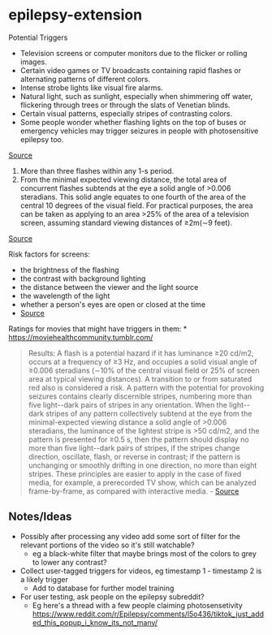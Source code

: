 # epilepsy-extension

Potential Triggers

-   Television screens or computer monitors due to the flicker or
    rolling images.
-   Certain video games or TV broadcasts containing rapid flashes or
    alternating patterns of different colors.
-   Intense strobe lights like visual fire alarms.
-   Natural light, such as sunlight, especially when shimmering off
    water, flickering through trees or through the slats of Venetian
    blinds.
-   Certain visual patterns, especially stripes of contrasting colors.
-   Some people wonder whether flashing lights on the top of buses or
    emergency vehicles may trigger seizures in people with
    photosensitive epilepsy too.

[Source](https://www.epilepsy.com/learn/triggers-seizures/photosensitivity-and-seizures)

1.  More than three flashes within any 1-s period.
2.  From the minimal expected viewing distance, the total area of
    concurrent flashes subtends at the eye a solid angle of \>0.006
    steradians. This solid angle equates to one fourth of the area of
    the central 10 degrees of the visual field. For practical purposes,
    the area can be taken as applying to an area \>25% of the area of a
    television screen, assuming standard viewing distances of ≥2m(∼9
    feet).

[Source](https://www.epilepsy.com/sites/core/files/atoms/files/Epilepsia%20vol%2046%20issue%209%20Photosensitivity.pdf)

Risk factors for screens:

-   the brightness of the flashing
-   the contrast with background lighting
-   the distance between the viewer and the light source
-   the wavelength of the light
-   whether a person's eyes are open or closed at the time
-   [Source](https://www.onlineflashtest.com/PhotosensitiveEpilepsy.aspx)

Ratings for movies that might have triggers in them: \*
<https://moviehealthcommunity.tumblr.com/>

> Results: A flash is a potential hazard if it has luminance ≥20 cd/m2,
> occurs at a frequency of ≥3 Hz, and occupies a solid visual angle of
> ≥0.006 steradians (∼10% of the central visual field or 25% of screen
> area at typical viewing distances). A transition to or from saturated
> red also is considered a risk. A pattern with the potential for
> provoking seizures contains clearly discernible stripes, numbering
> more than five light--dark pairs of stripes in any orientation. When
> the light--dark stripes of any pattern collectively subtend at the eye
> from the minimal-expected viewing distance a solid angle of \>0.006
> steradians, the luminance of the lightest stripe is \>50 cd/m2, and
> the pattern is presented for ≥0.5 s, then the pattern should display
> no more than five light--dark pairs of stripes, if the stripes change
> direction, oscillate, flash, or reverse in contrast; if the pattern is
> unchanging or smoothly drifting in one direction, no more than eight
> stripes. These principles are easier to apply in the case of fixed
> media, for example, a prerecorded TV show, which can be analyzed
> frame-by-frame, as compared with interactive media. -
> [Source](https://www.epilepsy.com/sites/core/files/atoms/files/Epilepsia%20vol%2046%20issue%209%20Photosensitivity.pdf)

## Notes/Ideas

-   Possibly after processing any video add some sort of filter for the
    relevant portions of the video so it's still watchable?
    -   eg a black-white filter that maybe brings most of the colors to
        grey to lower any contrast?
-   Collect user-tagged triggers for videos, eg timestamp 1 - timestamp
    2 is a likely trigger
    -   Add to database for further model training
-   For user testing, ask people on the epilepsy subreddit?
    -   Eg here's a thread with a few people claiming photosensetivity
        <https://www.reddit.com/r/Epilepsy/comments/l5o436/tiktok_just_added_this_popup_i_know_its_not_many/>
